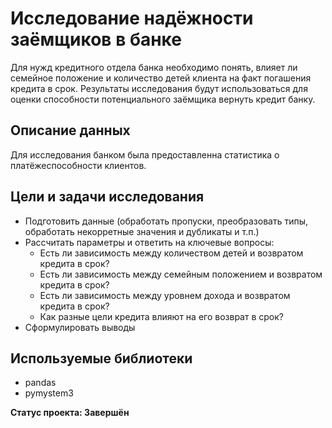 # Исследование надёжности заёмщиков в банке
Для нужд кредитного отдела банка необходимо понять, влияет ли семейное положение и количество детей клиента на факт погашения кредита в срок. Результаты исследования будут использоваться для оценки способности потенциального заёмщика вернуть кредит банку.

## Описание данных
Для исследования банком была предоставленна статистика о платёжеспособности клиентов.

## Цели и задачи исследования
- Подготовить данные (обработать пропуски, преобразовать типы, обработать некорретные значения и дубликаты и т.п.)
- Рассчитать параметры и ответить на ключевые вопросы:
  - Есть ли зависимость между количеством детей и возвратом кредита в срок?
  - Есть ли зависимость между семейным положением и возвратом кредита в срок?
  - Есть ли зависимость между уровнем дохода и возвратом кредита в срок?
  - Как разные цели кредита влияют на его возврат в срок?
- Сформулировать выводы

## Используемые библиотеки
- pandas
- pymystem3

**Статус проекта: Завершён**
